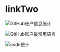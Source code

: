 # linkTwo
![GitHub账户信息统计](https://github-stats.ubrong.com/api?username=purpro&show_icons=true&theme=tokyonight) 

![GitHub账户最常用语言](https://github-stats.ubrong.com/api/top-langs/?username=purpro&layout=compact&theme=tokyonight)

![csdn统计](https://stats.justsong.cn/api/csdn?id={uid:liuxudanhahaha} )
